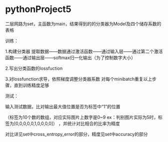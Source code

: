 # pythonProject5

二层网路为set，主函数为main，结果得到的的分类器为Model及四个储存系数的表格

训练：

1.构建分类器
提取数据——数据通过激活函数——通过输入层——通过第二个激活函数——通过输出层——softmax归一化输出（为了控制数字大小）

2.写出分类函数的lossfuction

3.对lossfunction求导，依照梯度调整分类器系数
对每个minibatch重复以上步骤，直到训练精度足够

测试：

输入测试数据，比对输出最大值位置是否为标签中“1”的位置

（标签为10个数的数组，对应实际图片上数字是0~9 ex：判别图片实际为5时，标签为[0,0,0,0,0,1,0,0,0,0]）
，并统计对比相合的比率为精度

对比详见set中cross_entropy_error的部分，精度见set中accuracy的部分
